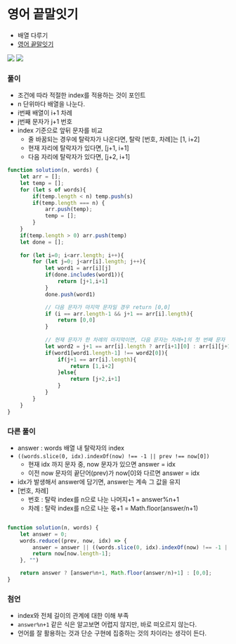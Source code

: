 
# 영어 끝말잇기
  - 배열 다루기
  - [영어 끝말잇기](https://programmers.co.kr/learn/courses/30/lessons/12981#)

  <img src="https://user-images.githubusercontent.com/62092665/138265988-58711b28-6e06-4116-9a65-bc1b0c304ed4.png">

  <img src="https://user-images.githubusercontent.com/62092665/138266017-79db17db-a9a6-4927-bbb6-13f92adf7048.png">


### 풀이 
  - 조건에 따라 적절한 index를 적용하는 것이 포인트
  - n 단위마다 배열을 나눈다.
  - i번째 배열이 i+1 차례
  - j번째 문자가 j+1 번호
  - index 기준으로 앞뒤 문자를 비교
    - 줄 바꿈되는 경우에 탈락자가 나온다면, 탈락 [번호, 차례]는 [1, i+2]
    - 현재 자리에 탈락자가 있다면, [j+1, i+1]
    - 다음 자리에 탈락자가 있다면, [j+2, i+1]


```javascript
function solution(n, words) {
    let arr = [];
    let temp = [];
    for (let s of words){
        if(temp.length < n) temp.push(s)
        if(temp.length === n) {
            arr.push(temp);
            temp = [];
        }
    }
    if(temp.length > 0) arr.push(temp)
    let done = [];
    
    for (let i=0; i<arr.length; i++){
        for (let j=0; j<arr[i].length; j++){
            let word1 = arr[i][j]
            if(done.includes(word1)){
                return [j+1,i+1]
            }
            done.push(word1)

            // 다음 문자가 마지막 문자일 경우 return [0,0]
            if (i == arr.length-1 && j+1 == arr[i].length){
                return [0,0]
            }
            
            // 현재 문자가 한 차례의 마지막이면, 다음 문자는 차례+1의 첫 번째 문자
            let word2 = j+1 == arr[i].length ? arr[i+1][0] : arr[i][j+1];
            if(word1[word1.length-1] !== word2[0]){
                if(j+1 == arr[i].length){
                    return [1,i+2]
                }else{
                    return [j+2,i+1]
                }
            }
        }
    }
}
```


### 다른 풀이
  - answer : words 배열 내 탈락자의 index
  - `((words.slice(0, idx).indexOf(now) !== -1 || prev !== now[0])`
    - 현재 idx 까지 문자 중, now 문자가 있으면 answer = idx
    - 이전 now 문자의 끝단어(prev)가 now[0]와 다르면 answer = idx
  - idx가 발생해서 answer에 담기면, answer는 계속 그 값을 유지
  - [번호, 차례]
    - 번호 : 탈락 index를 n으로 나눈 나머지+1 = answer%n+1
    - 차례 : 탈락 index를 n으로 나눈 몫+1 = Math.floor(answer/n+1)
    

```javascript

function solution(n, words) {
    let answer = 0;
    words.reduce((prev, now, idx) => {
        answer = answer || ((words.slice(0, idx).indexOf(now) !== -1 || prev !== now[0]) ? idx : answer);
        return now[now.length-1];
    }, "")

    return answer ? [answer%n+1, Math.floor(answer/n)+1] : [0,0];
}

```


### 첨언
  - index와 전체 길이의 관계에 대한 이해 부족
  - `answer%n+1` 같은 식은 알고보면 어렵지 않지만, 바로 떠오르지 않는다.
  - 언어를 잘 활용하는 것과 단순 구현에 집중하는 것의 차이라는 생각이 든다.